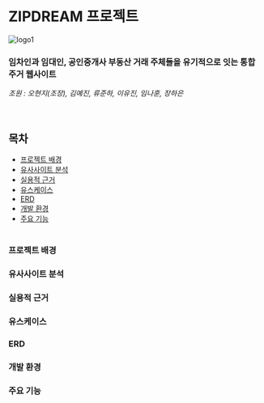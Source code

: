 # ZIPDREAM 프로젝트  

![logo1](https://github.com/ZIPDREAM-WORKSPACE/ZIPDREAM/assets/93081185/6dc09e7a-e755-46d9-aad4-f8ba983ed876)

### 임차인과 임대인, 공인중개사 부동산 거래 주체들을 유기적으로 잇는 통합 주거 웹사이트
*조원 : 오현지(조장), 김예진, 류준하, 이유진, 임나훈, 장하은*  
<br/><br/>

## 목차
- [프로젝트 배경](#프로젝트-배경)
- [유사사이트 분석](#유사사이트-분석)
- [실용적 근거](#실용적-근거)
- [유스케이스](#유스케이스)
- [ERD](#ERD)
- [개발 환경](#개발-환경)
- [주요 기능](#주요-기능)
<br/><br/>
### 프로젝트 배경     

### 유사사이트 분석      

### 실용적 근거      

### 유스케이스      

### ERD

### 개발 환경

### 주요 기능  
